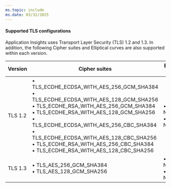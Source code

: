```yaml
---
ms.topic: include
ms.date: 03/31/2025
---
```


#### Supported TLS configurations

Application Insights uses Transport Layer Security (TLS) 1.2 and 1.3. In addition, the following Cipher suites and Elliptical curves are also supported within each version.

| Version | Cipher suites | Elliptical curves |
|---------|---------|---------|
| TLS 1.2 | • TLS_ECDHE_ECDSA_WITH_AES_256_GCM_SHA384<br>• TLS_ECDHE_ECDSA_WITH_AES_128_GCM_SHA256<br>• TLS_ECDHE_RSA_WITH_AES_256_GCM_SHA384<br>• TLS_ECDHE_RSA_WITH_AES_128_GCM_SHA256<br>• TLS_ECDHE_ECDSA_WITH_AES_256_CBC_SHA384<br>• TLS_ECDHE_ECDSA_WITH_AES_128_CBC_SHA256<br>• TLS_ECDHE_RSA_WITH_AES_256_CBC_SHA384<br>• TLS_ECDHE_RSA_WITH_AES_128_CBC_SHA256 | • NistP384<br>• NistP256 |
| TLS 1.3 | • TLS_AES_256_GCM_SHA384<br>• TLS_AES_128_GCM_SHA256 | • NistP384<br>• NistP256 |
